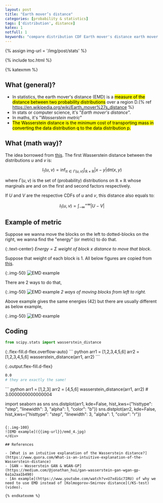 ```yaml
---
layout: post
title: "Earth mover’s distance"
categories: [probability & statistics]
tags: ['distribution', distance]
katex: 1
notfull: 1
keywords: "compare distribution CDF Earth mover's distance earth mover Wasserstein Distance Kolmogorov test ks test EMD"
---
```


{% assign img-url = '/img/post/stats' %}

{% include toc.html %}

{% katexmm %}

## What (general)?

- In statistics, the earth mover's distance (EMD) is a <mark>measure of the distance between two probability distributions</mark> over a region D.{% ref https://en.wikipedia.org/wiki/Earth_mover%27s_distance %}
- In stats or computer science, it's "_Earth mover's distance_".
- In maths, it's "_Wasserstein metric_"
- <mark>The Wasserstein distance is the minimum cost of transporting mass in converting the data distribution q to the data distribution p.</mark>

## What (math way)?

The idea borrowed from [this](https://docs.scipy.org/doc/scipy/reference/generated/scipy.stats.wasserstein_distance.html). The first Wasserstein distance between the distributions $u$ and $v$ is:

$$
l_1 (u, v) = \inf_{\pi \in \Gamma (u, v)} \int_{\mathbb{R} \times
        \mathbb{R}} |x-y| \mathrm{d} \pi (x, y)
$$

where $\Gamma(u,v)$ is the set of (probability) distributions on $\mathbb{R}\times \mathbb{R}$ whose marginals are  and  on the first and second factors respectively.

If $U$ and $V$ are the respective CDFs of $u$ and $v$, this distance also equals to:

$$
l_1(u, v) = \int_{-\infty}^{+\infty} |U-V|
$$


## Example of metric

Suppose we wanna move the blocks on the left to dotted-blocks on the right, we wanna find the "energy" (or metric) to do that.

{:.text-center}
_Energy = $\Sigma$ weight of block x distance to move that block_.

Suppose that weight of each block is 1. All below figures are copied from [this](https://medium.com/@jonathan_hui/gan-wasserstein-gan-wgan-gp-6a1a2aa1b490).

{:.img-50}
![EMD example]({{img-url}}/emd_1.png)

There are 2 ways to do that,

{:.img-50}
![EMD example]({{img-url}}/emd_2.jpeg)
_2 ways of moving blocks from left to right._

Above example gives the same energies ($42$) but there are usually different as below example,

{:.img-50}
![EMD example]({{img-url}}/emd_3.png)

## Coding

``` python
from scipy.stats import wasserstein_distance
```

<div class="d-md-flex" markdown="1">
{:.flex-fill.d-flex.overflow-auto}
``` python
arr1 = [1,2,3,4,5,6]
arr2 = [1,2,3,4,5,6]
wasserstein_distance(arr1, arr2)
```

{:.output.flex-fill.d-flex}
``` bash
0.0
# they are exactly the same!
```
</div>

<div class="columns-2" markdown="1">
``` python
arr1 = [1,2,3]
arr2 = [4,5,6]
wasserstein_distance(arr1, arr2)
# 3.0000000000000004

import seaborn as sns
sns.distplot(arr1, kde=False, hist_kws={"histtype": "step", "linewidth": 3, "alpha": 1, "color": "b"})
sns.distplot(arr2, kde=False, hist_kws={"histtype": "step", "linewidth": 3, "alpha": 1, "color": "r"})
```

{:.img-100}
![EMD example]({{img-url}}/emd_4.jpg)
</div>

## References

- [What is an intuitive explanation of the Wasserstein distance?](https://www.quora.com/What-is-an-intuitive-explanation-of-the-Wasserstein-distance)
- [GAN — Wasserstein GAN & WGAN-GP](https://medium.com/@jonathan_hui/gan-wasserstein-gan-wgan-gp-6a1a2aa1b490)
- [An example](https://www.youtube.com/watch?v=U7xdiGc7IRU) of why we need to use EMD instead of [Kolmogorov–Smirnov distance](/KS-test) (video).

{% endkatexmm %}